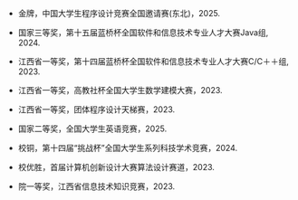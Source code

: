 - 金牌，中国大学生程序设计竞赛全国邀请赛(东北)，2025.

- 国家三等奖，第十五届蓝桥杯全国软件和信息技术专业人才大赛Java组, 2024.

- 江西省一等奖，第十四届蓝桥杯全国软件和信息技术专业人才大赛C/C＋＋组, 2023.

- 江西省一等奖，高教社杯全国大学生数学建模大赛，2023.

- 江西省一等奖，团体程序设计天梯赛，2023.

- 国家二等奖，全国大学生英语竞赛，2025.

- 校铜，第十四届“挑战杯”全国大学生系列科技学术竞赛，2024.
  
- 校优胜，首届计算机创新设计大赛算法设计赛道，2023.
  
- 院一等奖，江西省信息技术知识竞赛，2023.